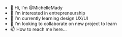 - 👋 Hi, I’m @MichelleMady
- 👀 I’m interested in entrepreneurship
- 🌱 I’m currently learning design UX/UI
- 💞️ I’m looking to collaborate on new project to learn
- 📫 How to reach me here...

<!---
MichelleMady/MichelleMady is a ✨ special ✨ repository because its `README.md` (this file) appears on your GitHub profile.
You can click the Preview link to take a look at your changes.
--->
